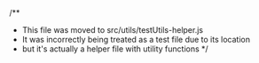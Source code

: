 /\*\*

- This file was moved to src/utils/testUtils-helper.js
- It was incorrectly being treated as a test file due to its location
- but it's actually a helper file with utility functions
  \*/
